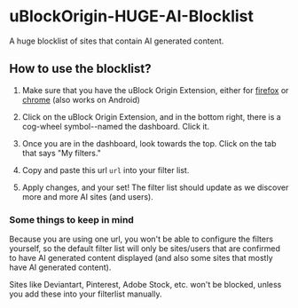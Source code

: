 # uBlockOrigin-HUGE-AI-Blocklist
A huge blocklist of sites that contain AI generated content.


## How to use the blocklist?

1. Make sure that you have the uBlock Origin Extension, either for [firefox](https://addons.mozilla.org/en-US/firefox/addon/ublock-origin/) or [chrome](https://chromewebstore.google.com/detail/ublock-origin/cjpalhdlnbpafiamejdnhcphjbkeiagm) (also works on Android)

2. Click on the uBlock Origin Extension, and in the bottom right, there is a cog-wheel symbol--named the dashboard. Click it.

3. Once you are in the dashboard, look towards the top. Click on the tab that says "My filters."

4. Copy and paste this url ```url``` into your filter list.

5. Apply changes, and your set! The filter list should update as we discover more and more AI sites (and users).

### Some things to keep in mind

Because you are using one url, you won't be able to configure the filters yourself, so the default filter list will only be sites/users that are confirmed to have AI generated content displayed (and also some sites that mostly have AI generated content). 

Sites like Deviantart, Pinterest, Adobe Stock, etc. won't be blocked, unless you add these into your filterlist manually.




